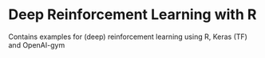 # Deep Reinforcement Learning with R
Contains examples for (deep) reinforcement learning using R, Keras (TF) and OpenAI-gym
